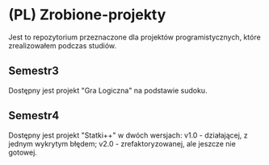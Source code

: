 # (PL) Zrobione-projekty

Jest to repozytorium przeznaczone dla projektów programistycznych, które zrealizowałem podczas studiów.

## Semestr3

Dostępny jest projekt "Gra Logiczna" na podstawie sudoku.

## Semestr4

Dostępny jest projekt "Statki++" w dwóch wersjach: v1.0 - działającej, z jednym wykrytym błędem; v2.0 - zrefaktoryzowanej, ale jeszcze nie gotowej.
